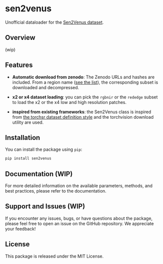 # sen2venus
Unofficial dataloader for the [Sen2Venµs dataset](https://zenodo.org/record/6514159).

## Overview

(wip)

## Features

- **Automatic download from zenodo**: The Zenodo URLs and hashes are included. From a region name ([see the list](https://zenodo.org/record/6514159)), the corresponding subset is downloaded and decompressed. 

- **x2 or x4 dataset loading**: you can pick the `rgbnir` or the `rededge` subset to load the x2 or the x4 low and high resolution patches.

- **inspired from existing frameworks**: the Sen2Venus class is inspired from [the torchsr dataset definition style](https://github.com/Coloquinte/torchSR/tree/main/torchsr/datasets) and the torchvision download utility are used.

## Installation

You can install the package using `pip`:

```bash
pip install sen2venus 
```

## Documentation (WIP)

For more detailed information on the available parameters, methods, and best practices, please refer to the documentation.

## Support and Issues (WIP)

If you encounter any issues, bugs, or have questions about the package, please feel free to open an issue on the GitHub repository. We appreciate your feedback!

## License

This package is released under the MIT License.